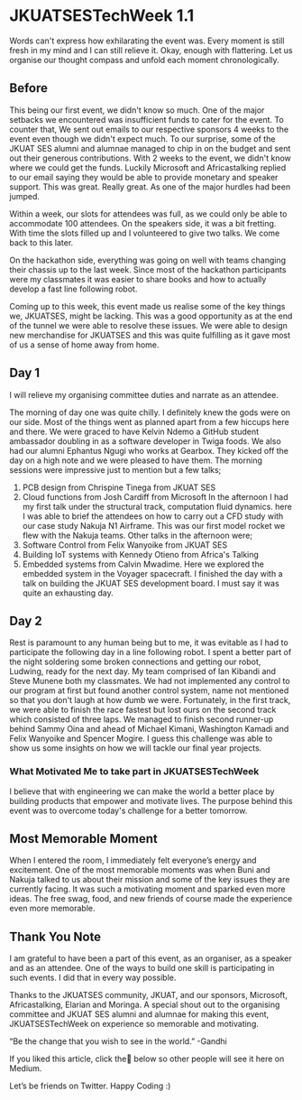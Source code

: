 # JKUATSESTechWeek 1.1
Words can't express how exhilarating the event was. Every moment is still fresh in my mind and I can still relieve it. Okay, enough with flattering. Let us organise our thought compass and unfold each moment chronologically.

## Before
This being our first event, we didn't know so much. One of the major setbacks we encountered was insufficient funds to cater for the event. To counter that, We sent out emails to  our respective sponsors 4 weeks to the event even though we didn't expect much. To our surprise, some of the JKUAT SES alumni and alumnae managed to chip in on the budget and sent out their generous contributions. With 2 weeks to the event, we didn't know where we could get the funds. Luckily Microsoft and Africastalking replied to our email saying they would be able to provide monetary and speaker support. This was great. Really great. As one of the major hurdles had been jumped.

Within a week, our slots for attendees was full, as we could only be able to accommodate 100 attendees. On the speakers side, it was a bit fretting. With time the slots filled up and I volunteered to give two talks. We come back to this later.

On the hackathon side, everything was going on well with teams changing their chassis up to the last week. Since most of the hackathon participants were my classmates it was easier to share books and how to actually develop a fast line following robot. 

Coming up to this week, this event made us realise some of the key things we, JKUATSES, might be lacking. This was a good opportunity as at the end of the tunnel we were able to resolve these issues. We were able to design new merchandise for JKUATSES and this was quite fulfilling as it gave most of us a sense of home away from home.

## Day 1

I will relieve my organising committee duties and narrate as an attendee. 

The morning of day one was quite chilly. I definitely knew the gods were on our side. Most of the things went as planned apart from a few hiccups here and there. We were graced to have Kelvin Ndemo a GitHub student ambassador doubling in as a software developer in Twiga foods. We also had our alumni Ephantus Ngugi who works at Gearbox. They kicked off the day on a high note and we were pleased to have them. The morning sessions were impressive just to mention but a few talks;
1. PCB design from Chrispine Tinega from JKUAT SES
2. Cloud functions from Josh Cardiff from Microsoft
In the afternoon I had my first talk under the structural track, computation fluid dynamics. here I was able to brief the attendees on how to carry out a CFD study with our case study Nakuja N1 Airframe. This was our first model rocket we flew with the Nakuja teams.
Other talks in the afternoon were;
1. Software Control from Felix Wanyoike from JKUAT SES
2. Building IoT systems with Kennedy Otieno from Africa's Talking
3. Embedded systems from Calvin Mwadime. Here we explored the embedded system in the Voyager spacecraft.
I finished the day with a talk on building the JKUAT SES development board. I must say it was quite an exhausting day.

## Day 2

Rest is paramount to any human being but to me, it was evitable as I had to participate the following day in a line following robot. I spent a better part of the night soldering some broken connections and getting our robot, Ludwing, ready for the next day. My team comprised of Ian Kibandi and Steve Munene both my classmates. We had not implemented any control to our program at first but found another control system, name not mentioned so that you don't laugh at how dumb we were. Fortunately, in the first track, we were able to finish the race fastest but lost ours on the second track which consisted of three laps. We managed to finish second runner-up behind Sammy Oina and ahead of Michael Kimani, Washington Kamadi and Felix Wanyoike and Spencer Mogire. I guess this challenge was able to show us some insights on how we will tackle our final year projects.

### What Motivated Me to take part in JKUATSESTechWeek

I believe that with engineering we can make the world a better place by building products that empower and motivate lives. The purpose behind this event was to overcome today's challenge for a better tomorrow.

## Most Memorable Moment

When I entered the room, I immediately felt everyone’s energy and excitement. One of the most memorable moments was when Buni and Nakuja talked to us about their mission and some of the key issues they are currently facing. It was such a motivating moment and sparked even more ideas.
The free swag, food, and new friends of course made the experience even more memorable.

## Thank You Note

I am grateful to have been a part of this event, as an organiser, as a speaker and as an attendee. One of the ways to build one skill is participating in such events. I did that in every way possible. 

Thanks to the JKUATSES community, JKUAT, and our sponsors, Microsoft, Africastalking, Elarian and Moringa. A special shout out to the organising committee and JKUAT SES alumni and alumnae for making this event, JKUATSESTechWeek on experience so memorable and motivating.

“Be the change that you wish to see in the world.” -Gandhi


If you liked this article, click the👏 below so other people will see it here on Medium.

Let’s be friends on Twitter. Happy Coding :)
